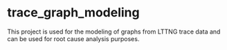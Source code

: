 # trace_graph_modeling
This project is used for the modeling of graphs from LTTNG trace data and can be used for root cause analysis purposes. 

